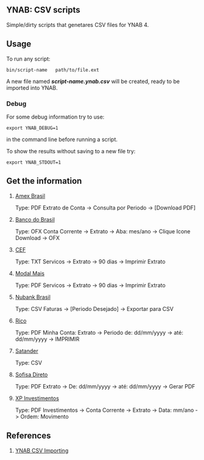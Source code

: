 YNAB: CSV scripts
-----------------

Simple/dirty scripts that genetares CSV files for YNAB 4.

## Usage

To run any script:

    bin/script-name   path/to/file.ext


A new file named _**script-name.ynab.csv**_ will be created, ready to be imported into YNAB.


### Debug

For some debug information try to use:

    export YNAB_DEBUG=1

in the command line before running a script.

To show the results without saving to a new file try:

    export YNAB_STDOUT=1


## Get the information

1. [Amex Brasil](https://www.americanexpress.com/br/)

    Type: PDF
        Extrato de Conta -> Consulta por Periodo -> [Download PDF]

2. [Banco do Brasil](https://conta.nubank.com.br)

    Type: OFX
        Conta Corrente -> Extrato -> Aba: mes/ano
        -> Clique Icone Download -> OFX


3. [CEF](https://internetbanking.caixa.gov.br/)

    Type: TXT
        Servicos -> Extrato -> 90 dias
        -> Imprimir Extrato

4. [Modal Mais](https://www.modalmais.com.br)

    Type: PDF
        Servicos -> Extrato -> 90 dias
        -> Imprimir Extrato

5. [Nubank Brasil](https://conta.nubank.com.br)

    Type: CSV
        Faturas -> [Periodo Desejado] -> Exportar para CSV


6. [Rico](https://www.rico.com.vc/)

    Type: PDF
        Minha Conta: Extrato
        -> Periodo de: dd/mm/yyyy
        -> até:        dd/mm/yyyy
        -> IMPRIMIR

7. [Satander](https://www.santander.com.br/)

    Type: CSV


8. [Sofisa Direto](https://www.sofisadireto.com.br)

    Type: PDF
        Extrato
        -> De:  dd/mm/yyyy
        -> até: dd/mm/yyyy
        -> Gerar PDF

9. [XP Investimentos](https://conta.nubank.com.br)

    Type: PDF
        Investimentos -> Conta Corrente -> Extrato
        -> Data:  mm/ano
        -> Ordem: Movimento


## References

1. [YNAB CSV Importing](http://www.youneedabudget.com/support/article/csv-file-importing)


